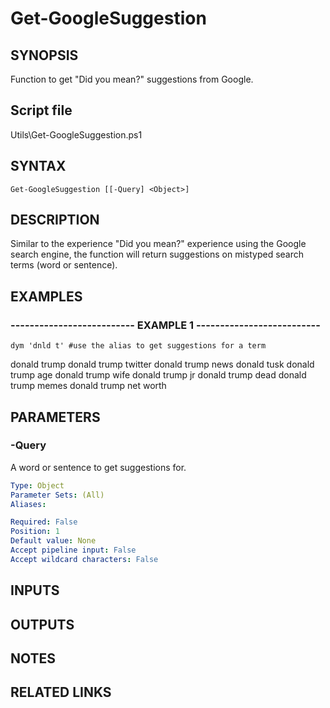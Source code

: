 # Get-GoogleSuggestion

## SYNOPSIS
Function to get "Did you mean?" suggestions from Google.

## Script file
Utils\Get-GoogleSuggestion.ps1

## SYNTAX

```
Get-GoogleSuggestion [[-Query] <Object>]
```

## DESCRIPTION
Similar to the experience "Did you mean?" experience using the Google search engine,
      the function will return suggestions on mistyped search terms (word or sentence).

## EXAMPLES

### -------------------------- EXAMPLE 1 --------------------------
```
dym 'dnld t' #use the alias to get suggestions for a term
```

donald trump
donald trump twitter
donald trump news
donald tusk
donald trump age
donald trump wife
donald trump jr
donald trump dead
donald trump memes
donald trump net worth

## PARAMETERS

### -Query
A word or sentence to get suggestions for.

```yaml
Type: Object
Parameter Sets: (All)
Aliases: 

Required: False
Position: 1
Default value: None
Accept pipeline input: False
Accept wildcard characters: False
```

## INPUTS

## OUTPUTS

## NOTES

## RELATED LINKS

